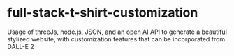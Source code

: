 # full-stack-t-shirt-customization
Usage of threeJs, node.js, JSON, and an open AI API to generate a beautiful stylized website, with customization features that can be incorporated from DALL-E 2
